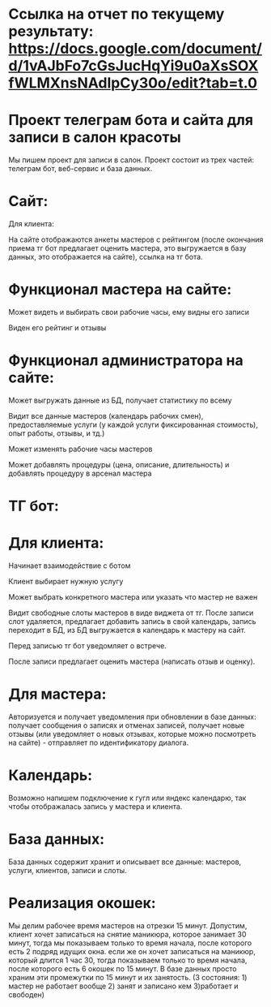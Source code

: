 # Ссылка на отчет по текущему результату: https://docs.google.com/document/d/1vAJbFo7cGsJucHqYi9u0aXsSOXfWLMXnsNAdlpCy30o/edit?tab=t.0

# Проект телеграм бота и сайта для записи в салон красоты
Мы пишем проект для записи в салон. Проект состоит из трех частей: телеграм бот, веб-сервис и база данных.
# Сайт:
Для клиента: 

На сайте отображаются анкеты мастеров с рейтингом (после окончания приема тг бот предлагает оценить мастера, это выгружается в базу данных, это отображается на сайте), ссылка на тг бота. 

# Функционал мастера на сайте: 	
Может видеть и выбирать свои рабочие часы, ему видны его записи 

Виден его рейтинг и отзывы

# Функционал администратора на сайте: 
Может выгружать данные из БД, получает статистику по всему

Видит все данные мастеров (календарь рабочих смен), предоставляемые услуги (у каждой услуги фиксированная стоимость), опыт работы, отзывы, и тд.)

Может изменять рабочие часы мастеров

Может добавлять процедуры (цена, описание, длительность) и добавлять процедуру в арсенал мастера


# ТГ бот: 
# Для клиента:
Начинает взаимодействие с ботом

Клиент выбирает нужную услугу

Может выбрать конкретного мастера или указать что мастер не важен

Видит свободные слоты мастеров в виде виджета от тг. После записи слот удаляется, предлагает добавить запись в свой календарь, запись переходит в БД, из БД выгружается в календарь к мастеру на сайт.

Перед записью тг бот уведомляет о встрече. 

После записи предлагает оценить мастера (написать отзыв и оценку). 

# Для мастера:
Авторизуется и получает уведомления при обновлении в базе данных: получает сообщения о записях и отменах записей, получает новые отзывы (или уведомляет о новых отзывах, которые можно посмотреть на сайте) - отправляет по идентификатору диалога.

# Календарь: 
Возможно напишем подключение к гугл или яндекс календарю, так чтобы отображалась запись у мастера и клиента.

# База данных:
База данных содержит хранит и описывает все данные: мастеров, услуги, клиентов, записи и слоты. 

# Реализация окошек: 
Мы делим рабочее время мастеров на отрезки 15 минут. Допустим, клиент хочет записаться на снятие маникюра, которое занимает 30 минут, тогда мы показываем только то время начала, после которого есть 2 подряд идущих окна. если же он хочет записаться на маникюр, который длится 1 час 30, тогда показываем только то время начала, после которого есть 6 окошек по 15 минут. В базе данных просто храним эти промежутки по 15 минут и их занятость. (3 состояния: 1) мастер не работает вообще 2) занят и записано кем 3)работает и свободен)
